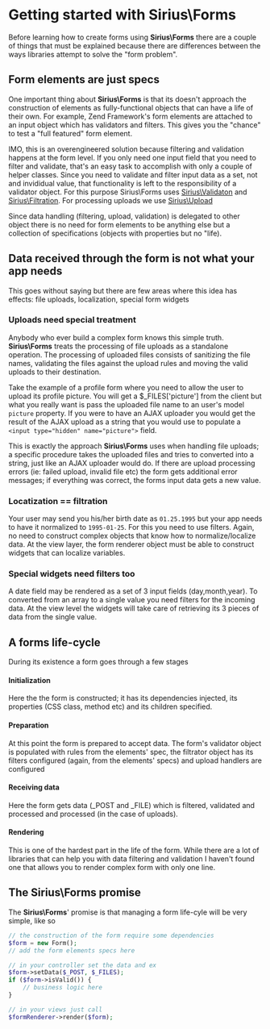 # Getting started with Sirius\Forms

Before learning how to create forms using **Sirius\Forms** there are a couple of things that must be explained because there are differences between the ways libraries attempt to solve the "form problem".

## Form elements are just specs

One important thing about **Sirius\Forms** is that its doesn't approach the construction of elements as fully-functional objects that can have a life of their own. For example, Zend Framework's form elements are attached to an input object which has validators and filters. This gives you the "chance" to test a "full featured" form element.

IMO, this is an overengineered solution because filtering and validation happens at the form level. If you only need one input field that you need to filter and validate, that's an easy task to accomplish with only a couple of helper classes. Since you need to validate and filter input data as a set, not and invididual value, that functionality is left to the responsibility of a validator object. For this purpose Sirius\Forms uses [Sirius\Validaton](http://github.com/siriusphp/validation) and [Sirius\Filtration](http://github.com/siriusphp/filtration). For processing uploads we use [Sirius\Upload](http://github.com/siriusphp/upload)

Since data handling (filtering, upload, validation) is delegated to other object there is no need for form elements to be anything else but a collection of specifications (objects with properties but no "life).

## Data received through the form is not what your app needs

This goes without saying but there are few areas where this idea has effects: file uploads, localization, special form widgets

### Uploads need special treatment

Anybody who ever build a complex form knows this simple truth. **Sirius\Forms** treats the processing of file uploads as a standalone operation. The processing of uploaded files consists of sanitizing the file names, validating the files against the upload rules and moving the valid uploads to their destination. 

Take the example of a profile form where you need to allow the user to upload its profile picture. You will get a $_FILES['picture'] from the client but what you really want is pass the uploaded file name to an user's model `picture` property. If you were to have an AJAX uploader you would get the result of the AJAX upload as a string that you would use to populate a `<input type="hidden" name="picture">` field.

This is exactly the approach **Sirius\Forms** uses when handling file uploads; a specific procedure takes the uploaded files and tries to converted into a string, just like an AJAX uploader would do. If there are upload processing errors (ie: failed upload, invalid file etc) the form gets additional error messages; if everything was correct, the forms input data gets a new value.

### Locatization == filtration

Your user may send you his/her birth date as `01.25.1995` but your app needs to have it normalized to `1995-01-25`. For this you need to use filters. Again, no need to construct complex objects that know how to normalize/localize data. At the view layer, the form renderer object must be able to construct widgets that can localize variables.

### Special widgets need filters too

A date field may be rendered as a set of 3 input fields (day,month,year). To converted from an array to a single value you need filters for the incoming data. At the view level the widgets will take care of retrieving its 3 pieces of data from the single value.

### 

## A forms life-cycle

During its existence a form goes through a few stages

#### Initialization
Here the the form is constructed; it has its dependencies injected, its properties (CSS class, method etc) and its children specified.

#### Preparation
At this point the form is prepared to accept data. The form's validator object is populated with rules from the elements' spec, the filtrator object has its filters configured (again, from the elements' specs) and upload handlers are configured

#### Receiving data
Here the form gets data (_POST and _FILE) which is filtered, validated and processed and processed (in the case of uploads). 

#### Rendering
This is one of the hardest part in the life of the form. While there are a lot of libraries that can help you with data filtering and validation I haven't found one that allows you to render complex form with only one line.

## The Sirius\Forms promise

The **Sirius\Forms**' promise is that managing a form life-cyle will be very simple, like so

```php
// the construction of the form require some dependencies
$form = new Form();
// add the form elements specs here

// in your controller set the data and ex
$form->setData($_POST, $_FILES);
if ($form->isValid()) {
    // business logic here
}

// in your views just call
$formRenderer->render($form);
```